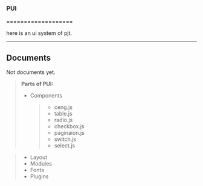 ### PUI
===================

here is an ui system of pjt.

----------

Documents
-------------
Not documents yet.

> **Parts of PUI:**
> - Components
>	> - ceng.js
>	> - table.js
>	> - radio.js
>	> - checkbox.js
>	> - paginaion.js
>	> - switch.js
>	> - select.js

> - Layout
> - Modules
> - Fonts
> - Plugins
